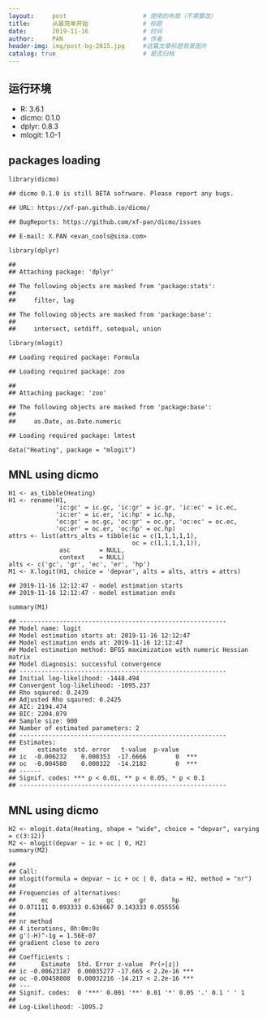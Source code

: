 ```yaml
---
layout:     post                     # 使用的布局（不需要改）
title:      从最简单开始               # 标题 
date:       2019-11-16               # 时间
author:     PAN                      # 作者
header-img: img/post-bg-2015.jpg     #这篇文章标题背景图片
catalog: true                        # 是否归档
---
```


运行环境
--------

-   R: 3.6.1
-   dicmo: 0.1.0
-   dplyr: 0.8.3
-   mlogit: 1.0-1

packages loading
----------------

    library(dicmo)

    ## dicmo 0.1.0 is still BETA sofrware. Please report any bugs.

    ## URL: https://xf-pan.github.io/dicmo/

    ## BugReports: https://github.com/xf-pan/dicmo/issues

    ## E-mail: X.PAN <evan_cools@sina.com>

    library(dplyr)

    ## 
    ## Attaching package: 'dplyr'

    ## The following objects are masked from 'package:stats':
    ## 
    ##     filter, lag

    ## The following objects are masked from 'package:base':
    ## 
    ##     intersect, setdiff, setequal, union

    library(mlogit)

    ## Loading required package: Formula

    ## Loading required package: zoo

    ## 
    ## Attaching package: 'zoo'

    ## The following objects are masked from 'package:base':
    ## 
    ##     as.Date, as.Date.numeric

    ## Loading required package: lmtest

    data("Heating", package = "mlogit")

MNL using dicmo
---------------

    H1 <- as_tibble(Heating)
    H1 <- rename(H1,
                 'ic:gc' = ic.gc, 'ic:gr' = ic.gr, 'ic:ec' = ic.ec,
                 'ic:er' = ic.er, 'ic:hp' = ic.hp,
                 'oc:gc' = oc.gc, 'oc:gr' = oc.gr, 'oc:ec' = oc.ec,
                 'oc:er' = oc.er, 'oc:hp' = oc.hp)
    attrs <- list(attrs_alts = tibble(ic = c(1,1,1,1,1),
                                      oc = c(1,1,1,1,1)),
                  asc        = NULL,
                  context    = NULL)
    alts <- c('gc', 'gr', 'ec', 'er', 'hp')
    M1 <- X.logit(H1, choice = 'depvar', alts = alts, attrs = attrs)

    ## 2019-11-16 12:12:47 - model estimation starts
    ## 2019-11-16 12:12:47 - model estimation ends

    summary(M1)

    ## --------------------------------------------------------- 
    ## Model name: logit 
    ## Model estimation starts at: 2019-11-16 12:12:47 
    ## Model estimation ends at: 2019-11-16 12:12:47 
    ## Model estimation method: BFGS maximization with numeric Hessian matrix 
    ## Model diagnosis: successful convergence  
    ## --------------------------------------------------------- 
    ## Initial log-likelihood: -1448.494 
    ## Convergent log-likelihood: -1095.237 
    ## Rho sqaured: 0.2439 
    ## Adjusted Rho sqaured: 0.2425 
    ## AIC: 2194.474 
    ## BIC: 2204.079 
    ## Sample size: 900 
    ## Number of estimated parameters: 2 
    ## --------------------------------------------------------- 
    ## Estimates: 
    ##      estimate  std. error   t-value  p-value     
    ## ic  -0.006232    0.000353  -17.6666        0  ***
    ## oc  -0.004580    0.000322  -14.2182        0  ***
    ## ------ 
    ## Signif. codes: *** p < 0.01, ** p < 0.05, * p < 0.1 
    ## ---------------------------------------------------------

MNL using dicmo
---------------

    H2 <- mlogit.data(Heating, shape = "wide", choice = "depvar", varying = c(3:12))
    M2 <- mlogit(depvar ~ ic + oc | 0, H2)
    summary(M2)

    ## 
    ## Call:
    ## mlogit(formula = depvar ~ ic + oc | 0, data = H2, method = "nr")
    ## 
    ## Frequencies of alternatives:
    ##       ec       er       gc       gr       hp 
    ## 0.071111 0.093333 0.636667 0.143333 0.055556 
    ## 
    ## nr method
    ## 4 iterations, 0h:0m:0s 
    ## g'(-H)^-1g = 1.56E-07 
    ## gradient close to zero 
    ## 
    ## Coefficients :
    ##       Estimate  Std. Error z-value  Pr(>|z|)    
    ## ic -0.00623187  0.00035277 -17.665 < 2.2e-16 ***
    ## oc -0.00458008  0.00032216 -14.217 < 2.2e-16 ***
    ## ---
    ## Signif. codes:  0 '***' 0.001 '**' 0.01 '*' 0.05 '.' 0.1 ' ' 1
    ## 
    ## Log-Likelihood: -1095.2



